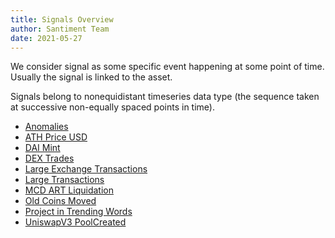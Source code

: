 ```yaml
---
title: Signals Overview
author: Santiment Team
date: 2021-05-27
---
```


We consider signal as some specific event happening at some point of time. Usually the signal is linked to the asset.

Signals belong to nonequidistant timeseries data type (the sequence taken at successive non-equally spaced points in time).

- [Anomalies](/signals/anomalies)
- [ATH Price USD](/signals/ath-price-usd)
- [DAI Mint](/signals/dai-mint)
- [DEX Trades](/signals/dex-trades)
- [Large Exchange Transactions](/signals/large-exchange-transactions)
- [Large Transactions](/signals/large-transactions)
- [MCD ART Liquidation](/signals/mcd-art-liquidation)
- [Old Coins Moved](/signals/old-coins-moved)
- [Project in Trending Words](/signals/project-in-trending-words)
- [UniswapV3 PoolCreated](/signals/uniswapv3-poolcreated)
